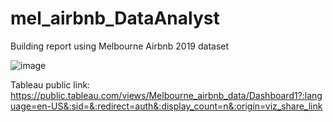 # mel_airbnb_DataAnalyst

Building report using Melbourne Airbnb 2019 dataset

![image](https://github.com/user-attachments/assets/3eb55d7b-210c-40e7-b5ab-9e6530c3d1bb)

Tableau public link:
https://public.tableau.com/views/Melbourne_airbnb_data/Dashboard1?:language=en-US&:sid=&:redirect=auth&:display_count=n&:origin=viz_share_link

